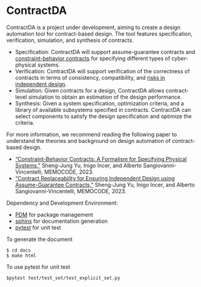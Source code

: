 # ContractDA

ContractDA is a project under development, aiming to create a design automation tool for contract-based design.
The tool features specification, verification, simulation, and synthesis of contracts.
*    Specification: ContractDA will support assume-guarantee contracts and [constraint-behavior contracts][CBContract23] for specifying different types of cyber-physical systems.
*    Verification: ContractDA will support verification of the correctness of contracts in terms of consistency, compatibility, and [risks in independent design][Independent23].
*    Simulation: Given contracts for a design, ContractDA allows contract-level simulation to obtain an estimation of the design performance.
*    Synthesis: Given a system specification, optimization criteria, and a library of available subsystems specified in contracts. ContractDA can select components to satisfy the design specification and optimize the criteria.

For more information, we recommend reading the following paper to understand the theories and background on design automation of contract-based design.
*    [“Constraint-Behavior Contracts: A Formalism for Specifying Physical Systems,”][CBContract23] Sheng-Jung Yu, Inigo Incer, and Alberto Sangiovanni-Vincentelli, MEMOCODE, 2023.
*    [“Contract Replaceability for Ensuring Independent Design using Assume-Guarantee Contracts,”][Independent23] Sheng-Jung Yu, Inigo Incer, and Alberto Sangiovanni-Vincentelli, MEMOCODE, 2023.

Dependency and Development Environment:

*    [PDM](https://pdm-project.org/latest/) for package management
*    [sphinx](https://www.sphinx-doc.org/en/master/index.html) for documentation generation
*    [pytest](https://docs.pytest.org/en/8.0.x/contents.html) for unit test


To generate the document
```
$ cd docs
$ make html
```

To use pytest for unit test
```
$pytest test/test_set/test_explicit_set.py
```

[CBcontract23]: https://ieeexplore.ieee.org/document/10316201
[Independent23]: https://ieeexplore.ieee.org/document/10316205
